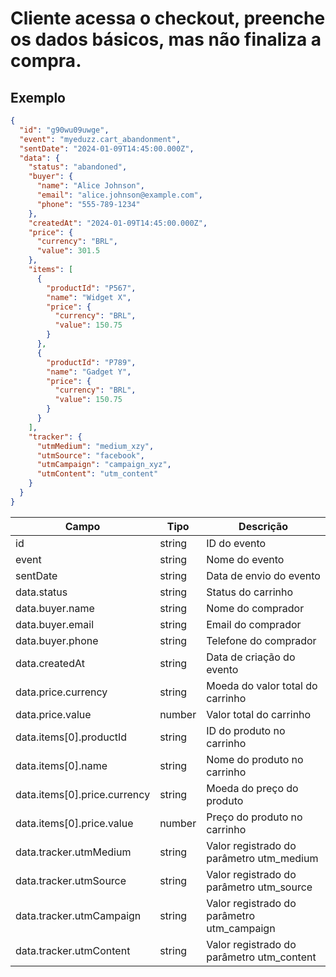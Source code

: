 # Cliente acessa o checkout, preenche os dados básicos, mas não finaliza a compra.

## Exemplo

```json
{
  "id": "g90wu09uwge",
  "event": "myeduzz.cart_abandonment",
  "sentDate": "2024-01-09T14:45:00.000Z",
  "data": {
    "status": "abandoned",
    "buyer": {
      "name": "Alice Johnson",
      "email": "alice.johnson@example.com",
      "phone": "555-789-1234"
    },
    "createdAt": "2024-01-09T14:45:00.000Z",
    "price": {
      "currency": "BRL",
      "value": 301.5
    },
    "items": [
      {
        "productId": "P567",
        "name": "Widget X",
        "price": {
          "currency": "BRL",
          "value": 150.75
        }
      },
      {
        "productId": "P789",
        "name": "Gadget Y",
        "price": {
          "currency": "BRL",
          "value": 150.75
        }
      }
    ],
    "tracker": {
      "utmMedium": "medium_xzy",
      "utmSource": "facebook",
      "utmCampaign": "campaign_xyz",
      "utmContent": "utm_content"
    }
  }
}
```

| Campo                        | Tipo   | Descrição                                  |
| ---------------------------- | ------ | ------------------------------------------ |
| id                           | string | ID do evento                               |
| event                        | string | Nome do evento                             |
| sentDate                     | string | Data de envio do evento                    |
| data.status                  | string | Status do carrinho                         |
| data.buyer.name              | string | Nome do comprador                          |
| data.buyer.email             | string | Email do comprador                         |
| data.buyer.phone             | string | Telefone do comprador                      |
| data.createdAt               | string | Data de criação do evento                  |
| data.price.currency          | string | Moeda do valor total do carrinho           |
| data.price.value             | number | Valor total do carrinho                    |
| data.items[0].productId      | string | ID do produto no carrinho                  |
| data.items[0].name           | string | Nome do produto no carrinho                |
| data.items[0].price.currency | string | Moeda do preço do produto                  |
| data.items[0].price.value    | number | Preço do produto no carrinho               |
| data.tracker.utmMedium       | string | Valor registrado do parâmetro utm_medium   |
| data.tracker.utmSource       | string | Valor registrado do parâmetro utm_source   |
| data.tracker.utmCampaign     | string | Valor registrado do parâmetro utm_campaign |
| data.tracker.utmContent      | string | Valor registrado do parâmetro utm_content  |
